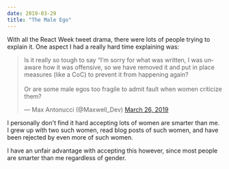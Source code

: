 ```yaml
---
date: 2019-03-29
title: "The Male Ego"
---
```


With all the React Week tweet drama, there were lots of people trying to explain it. One aspect I had a really hard time explaining was:

<blockquote class="twitter-tweet" data-lang="en"><p lang="en" dir="ltr">Is it really so tough to say “I’m sorry for what was written, I was unaware how it was offensive, so we have removed it and put in place measures (like a CoC) to prevent it from happening again?<br><br>Or are some male egos too fragile to admit fault when women criticize them?</p>&mdash; Max Antonucci (@Maxwell_Dev) <a href="https://twitter.com/Maxwell_Dev/status/1110536531129892864?ref_src=twsrc%5Etfw">March 26, 2019</a></blockquote>
<script async src="https://platform.twitter.com/widgets.js" charset="utf-8"></script>

I personally don't find it hard accepting lots of women are smarter than me. I grew up with two such women, read blog posts of such women, and have been rejected by even more of such women.

I have an unfair advantage with accepting this however, since most people are smarter than me regardless of gender.
